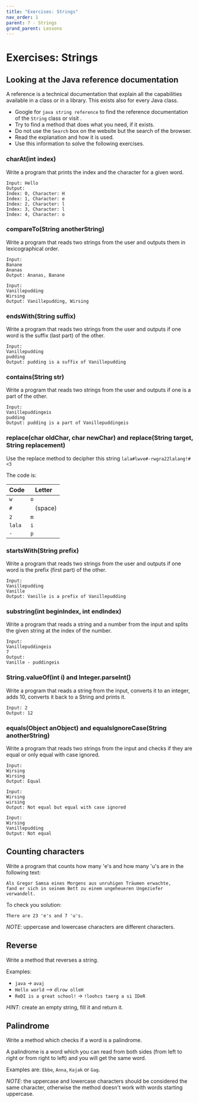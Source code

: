 ```yaml
---
title: "Exercises: Strings"
nav_order: 1
parent: 7 - Strings
grand_parent: Lessons
---
```


# Exercises: Strings

## Looking at the Java reference documentation

A reference is a technical documentation that explain all the capabilities available in a class or in a library.
This exists also for every Java class.

- Google for `java string reference` to find the reference documentation of the `String` class
  or visit [](https://docs.oracle.com/javase/9/docs/api/java/lang/String.html).
- Try to find a method that does what you need, if it exists.
- Do not use the `Search` box on the website but the search of the browser.
- Read the explanation and how it is used.
- Use this information to solve the following exercises.

### charAt(int index)

Write a program that prints the index and the character for a given word.

```text
Input: Hello
Output:
Index: 0, Character: H
Index: 1, Character: e
Index: 2, Character: l
Index: 3, Character: l
Index: 4, Character: o
```

### compareTo(String anotherString)

Write a program that reads two strings from the user and outputs them in lexicographical order.

```text
Input:
Banane
Ananas
Output: Ananas, Banane

Input:
Vanillepudding
Wirsing
Output: Vanillepudding, Wirsing
```

### endsWith(String suffix)

Write a program that reads two strings from the user and outputs if one word is the suffix (last part) of the other.

```text
Input:
Vanillepudding
pudding
Output: pudding is a suffix of Vanillepudding
```

### contains(String str)

Write a program that reads two strings from the user and outputs if one is a part of the other.

```text
Input:
Vanillepuddingeis
pudding
Output: pudding is a part of Vanillepuddingeis
```

### replace(char oldChar, char newChar) and replace(String target, String replacement)

Use the replace method to decipher this string `lala#lwve#-rwgra22lalang!#<3`

The code is:

 Code  | Letter
-------|------
`w`    | `o`
`#`    | ` ` (space)
`2`    | `m`
`lala` | `i`
`-`    | `p`

### startsWith(String prefix)

Write a program that reads two strings from the user and outputs if one word is the prefix (first part) of the other.

```text
Input:
Vanillepudding
Vanille
Output: Vanille is a prefix of Vanillepudding
```

### substring(int beginIndex, int endIndex)

Write a program that reads a string and a number from the input and splits the given string at the index of the number.

```text
Input:
Vanillepuddingeis
7
Output:
Vanille - puddingeis
```

### String.valueOf(int i) and Integer.parseInt()

Write a program that reads a string from the input, converts it to an integer, adds 10, converts it back to a String and prints it.

```text
Input: 2
Output: 12
```

### equals(Object anObject) and equalsIgnoreCase(String anotherString)

Write a program that reads two strings from the input and checks if they are equal or only equal with case ignored.

```text
Input:
Wirsing
Wirsing
Output: Equal

Input:
Wirsing
wirsing
Output: Not equal but equal with case ignored

Input:
Wirsing
Vanillepudding
Output: Not equal
```

## Counting characters

Write a program that counts how many 'e's and how many 'u's are in the following text:

```text
Als Gregor Samsa eines Morgens aus unruhigen Träumen erwachte,
fand er sich in seinem Bett zu einem ungeheueren Ungeziefer verwandelt.
```

To check you solution:

```text
There are 23 'e's and 7 'u's.
```

*NOTE*: uppercase and lowercase characters are different characters.

## Reverse

Write a method that reverses a string.

Examples:

- `java` -> `avaj`
- `Hello world` --> `dlrow olleH`
- `ReDI is a great school!` -> `!loohcs taerg a si IDeR`

*HINT*: create an empty string, fill it and return it.

## Palindrome

Write a method which checks if a word is a palindrome.

A palindrome is a word which you can read from both sides (from left to right or from right to left)
and you will get the same word.

Examples are: `Ebbe`, `Anna`, `Kajak` or `Gag`.

*NOTE*: the uppercase and lowercase characters should be considered the same character,
        otherwise the method doesn't work with words starting uppercase.

